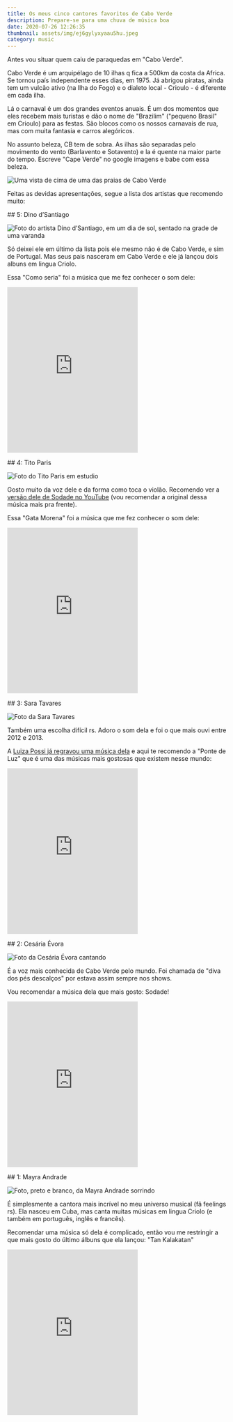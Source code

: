 ```yaml
---
title: Os meus cinco cantores favoritos de Cabo Verde
description: Prepare-se para uma chuva de música boa
date: 2020-07-26 12:26:35
thumbnail: assets/img/ej6gylyxyaau5hu.jpeg
category: music
---
```

Antes vou situar quem caiu de paraquedas em "Cabo Verde".

Cabo Verde é um arquipélago de 10 ilhas q fica a 500km da costa da Africa. Se tornou país independente esses dias, em 1975. Já abrigou piratas, ainda tem um vulcão ativo (na Ilha do Fogo) e o dialeto local - Crioulo - é diferente em cada ilha.

Lá o carnaval é um dos grandes eventos anuais. É um dos momentos que eles recebem mais turistas e dão o nome de "Brazilim" ("pequeno Brasil" em Crioulo) para as festas. São blocos como os nossos carnavais de rua, mas com muita fantasia e carros alegóricos.

No assunto beleza, CB tem de sobra. As ilhas são separadas pelo movimento do vento (Barlavento e Sotavento) e la é quente na maior parte do tempo. Escreve "Cape Verde" no google imagens e babe com essa beleza.

![Uma vista de cima de uma das praias de Cabo Verde](assets/img/ej6kktiwoau-l8d.jpeg "Uma das praias da Ilha de Santiago, em Cabo Verde")

Feitas as devidas apresentações, segue a lista dos artistas que recomendo muito:

\## 5: Dino d’Santiago

![Foto do artista Dino d’Santiago, em um dia de sol, sentado na grade de uma varanda](assets/img/mw-860.jpeg " Dino d’Santiago")

Só deixei ele em último da lista pois ele mesmo não é de Cabo Verde, e sim de Portugal. Mas seus pais nasceram em Cabo Verde e ele já lançou dois albuns em lingua Criolo.

Essa "Como seria" foi a música que me fez conhecer o som dele:

<iframe src="https://open.spotify.com/embed/track/2wVtjY3hYUNo6hru52yZEM" width="300" height="380" frameborder="0" allowtransparency="true" allow="encrypted-media"></iframe>

\## 4: Tito Paris

![Foto do Tito Paris em estudio](assets/img/download.jpeg "Tito Paris")

Gosto muito da voz dele e da forma como toca o violão. Recomendo ver a [versão dele de Sodade no YouTube](https://www.youtube.com/watch?v=OJlf4g30dhg) (vou recomendar a original dessa música mais pra frente).

Essa "Gata Morena" foi a música que me fez conhecer o som dele:

<iframe src="https://open.spotify.com/embed/track/4UEURvhnwk8I7PQHZS3vKy" width="300" height="380" frameborder="0" allowtransparency="true" allow="encrypted-media"></iframe>

\## 3: Sara Tavares

![Foto da Sara Tavares](assets/img/captura-de-tela-2020-11-11-às-00.56.30.png "Sara Tavares")

Também uma escolha difícil rs. Adoro o som dela e foi o que mais ouvi entre 2012 e 2013.

A [Luiza Possi já regravou uma música dela](https://www.youtube.com/watch?v=frANPzJqd5k) e aqui te recomendo a "Ponte de Luz" que é uma das músicas mais gostosas que existem nesse mundo:

<iframe src="https://open.spotify.com/embed/track/1HNr6b2TxwZ8yxuCU9jTMq" width="300" height="380" frameborder="0" allowtransparency="true" allow="encrypted-media"></iframe>

\## 2: Cesária Évora

![Foto da Cesária Évora cantando](assets/img/image1170x530cropped.jpg "Cesária Évora")

É a voz mais conhecida de Cabo Verde pelo mundo. Foi chamada de "diva dos pés descalços" por estava assim sempre nos shows.

Vou recomendar a música dela que mais gosto: Sodade!

<iframe src="https://open.spotify.com/embed/track/7xzMrUmlooPa1Fmp88hlYc" width="300" height="380" frameborder="0" allowtransparency="true" allow="encrypted-media"></iframe>

\## 1: Mayra Andrade

![Foto, preto e branco, da Mayra Andrade sorrindo](assets/img/51528050_2066101926791465_8687453980529262592_n-1200x675.jpg "Mayra Andrade")

É simplesmente a cantora mais incrível no meu universo musical (fã feelings rs). Ela nasceu em Cuba, mas canta muitas músicas em lingua Criolo (e também em português, inglês e francês).

Recomendar uma música só dela é complicado, então vou me restringir a que mais gosto do último álbuns que ela lançou: "Tan Kalakatan"

<iframe src="https://open.spotify.com/embed/track/0zmnTBaXYgeZHMRMYvDlRn" width="300" height="380" frameborder="0" allowtransparency="true" allow="encrypted-media"></iframe>